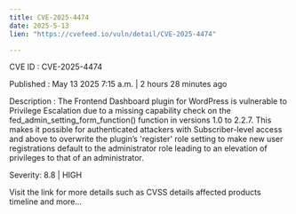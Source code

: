 ```yaml
---
title: CVE-2025-4474
date: 2025-5-13
lien: "https://cvefeed.io/vuln/detail/CVE-2025-4474"

---
```


CVE ID : CVE-2025-4474

Published :  May 13
2025
7:15 a.m. | 2 hours
28 minutes ago

Description : The Frontend Dashboard plugin for WordPress is vulnerable to Privilege Escalation due to a missing capability check on the fed_admin_setting_form_function() function in versions 1.0 to 2.2.7. This makes it possible for authenticated attackers
with Subscriber-level access and above
to overwrite the plugin’s 'register' role setting to make new user registrations default to the administrator role
leading to an elevation of privileges to that of an administrator.

Severity: 8.8 | HIGH

Visit the link for more details
such as CVSS details
affected products
timeline
and more...
